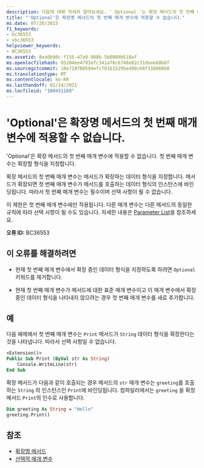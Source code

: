 ```yaml
---
description: 다음에 대해 자세히 알아보세요. ' Optional '는 확장 메서드의 첫 번째 매개 변수에 적용할 수 없습니다.
title: "'Optional'은 확장명 메서드의 첫 번째 매개 변수에 적용할 수 없습니다."
ms.date: 07/20/2015
f1_keywords:
- bc36553
- vbc36553
helpviewer_keywords:
- BC36553
ms.assetid: 8ea0b90c-f155-47a9-988b-5b8009b510af
ms.openlocfilehash: 95204ee4793efc341a78c6748e82c31deee68b8f
ms.sourcegitcommit: 10e719780594efc781b15295e499c66f316068b8
ms.translationtype: MT
ms.contentlocale: ko-KR
ms.lasthandoff: 02/14/2021
ms.locfileid: "100431160"
---
```

# <a name="optional-cannot-be-applied-to-the-first-parameter-of-an-extension-method"></a>'Optional'은 확장명 메서드의 첫 번째 매개 변수에 적용할 수 없습니다.

'Optional'은 확장 메서드의 첫 번째 매개 변수에 적용할 수 없습니다. 첫 번째 매개 변수는 확장할 형식을 지정합니다.  
  
 확장 메서드의 첫 번째 매개 변수는 메서드가 확장하는 데이터 형식을 지정합니다. 메서드가 확장되면 첫 번째 매개 변수가 메서드를 호출하는 데이터 형식의 인스턴스에 바인딩됩니다. 따라서 첫 번째 매개 변수는 필수이며 선택 사항이 될 수 없습니다.  
  
 이 제한은 첫 번째 매개 변수에만 적용됩니다. 다른 매개 변수는 다른 메서드의 동일한 규칙에 따라 선택 사항이 될 수도 있습니다. 자세한 내용은 [Parameter List](../language-reference/statements/parameter-list.md)을 참조하세요.  
  
 **오류 ID:** BC36553  
  
## <a name="to-correct-this-error"></a>이 오류를 해결하려면  
  
- 현재 첫 번째 매개 변수에서 확장 중인 데이터 형식을 지정하도록 하려면 `Optional` 키워드를 제거합니다.  
  
- 현재 첫 번째 매개 변수가 메서드에 대한 표준 매개 변수이고 이 매개 변수에서 확장 중인 데이터 형식을 나타내지 않으려는 경우 첫 번째 매개 변수를 새로 추가합니다.  
  
## <a name="example"></a>예  

 다음 예제에서 첫 번째 매개 변수는 `Print` 메서드가 `String` 데이터 형식을 확장한다는 것을 나타냅니다. 따라서 선택 사항일 수 없습니다.  
  
```vb  
<Extension()>  
Public Sub Print (ByVal str As String)  
    Console.WriteLine(str)  
End Sub  
```  
  
 확장 메서드가 다음과 같이 호출되는 경우 메서드의 `str` 매개 변수는 `greeting`를 호출하는 `String` 의 인스턴스인 `Print`에 바인딩됩니다. 컴파일러에서는 `greeting` 을 확장 메서드 `Print`의 인수로 사용합니다.  
  
```vb  
Dim greeting As String = "Hello"  
greeting.Print()  
```  
  
## <a name="see-also"></a>참조

- [확장명 메서드](../programming-guide/language-features/procedures/extension-methods.md)
- [선택적 매개 변수](../programming-guide/language-features/procedures/optional-parameters.md)
